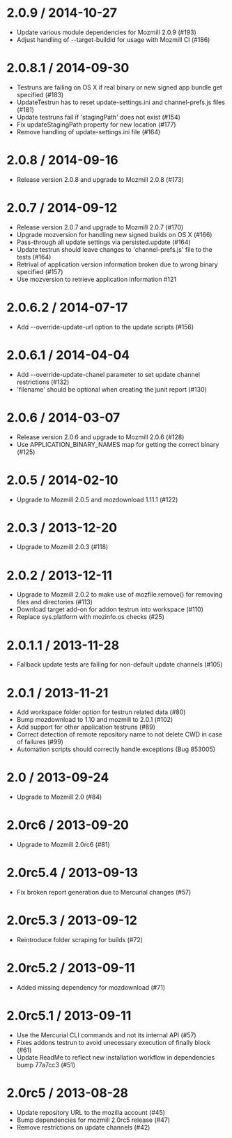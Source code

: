 2.0.9 / 2014-10-27
==================

 * Update various module dependencies for Mozmill 2.0.9 (#193)
 * Adjust handling of --target-buildid for usage with Mozmill CI (#186)

2.0.8.1 / 2014-09-30
====================

 * Testruns are failing on OS X if real binary or new signed app bundle get specified (#183)
 * UpdateTestrun has to reset update-settings.ini and channel-prefs.js files (#181)
 * Update testruns fail if 'stagingPath' does not exist (#154)
 * Fix updateStagingPath property for new location (#177)
 * Remove handling of update-settings.ini file (#164)

2.0.8 / 2014-09-16
==================

 * Release version 2.0.8 and upgrade to Mozmill 2.0.8 (#173)

2.0.7 / 2014-09-12
==================

 * Release version 2.0.7 and upgrade to Mozmill 2.0.7 (#170)
 * Upgrade mozversion for handling new signed builds on OS X (#166)
 * Pass-through all update settings via persisted.update (#164)
 * Update testrun should leave changes to 'channel-prefs.js' file to the tests (#164)
 * Retrival of application version information broken due to wrong binary specified (#157)
 * Use mozversion to retrieve application information #121

2.0.6.2 / 2014-07-17
====================

 * Add --override-update-url option to the update scripts (#156)

2.0.6.1 / 2014-04-04
====================

 * Add --override-update-chanel parameter to set update channel restrictions (#132)
 * 'filename' should be optional when creating the junit report (#130)

2.0.6 / 2014-03-07
==================

 * Release version 2.0.6 and upgrade to Mozmill 2.0.6 (#128)
 * Use APPLICATION_BINARY_NAMES map for getting the correct binary (#125)

2.0.5 / 2014-02-10
==================

  * Upgrade to Mozmill 2.0.5 and mozdownload 1.11.1 (#122)

2.0.3 / 2013-12-20
==================

  * Upgrade to Mozmill 2.0.3 (#118)

2.0.2 / 2013-12-11
==================

  * Upgrade to Mozmill 2.0.2 to make use of mozfile.remove() for removing files and directories (#113)
  * Download target add-on for addon testrun into workspace (#110)
  * Replace sys.platform with mozinfo.os checks (#25)

2.0.1.1 / 2013-11-28
====================

  * Fallback update tests are failing for non-default update channels (#105)

2.0.1 / 2013-11-21
==================

  * Add workspace folder option for testrun related data (#80)
  * Bump mozdownload to 1.10 and mozmill to 2.0.1 (#102)
  * Add support for other application testruns (#89)
  * Correct detection of remote repository name to not delete CWD in case of failures (#99)
  * Automation scripts should correctly handle exceptions (Bug 853005)

2.0 / 2013-09-24
================

  * Upgrade to Mozmill 2.0 (#84)

2.0rc6 / 2013-09-20
===================

  * Upgrade to Mozmill 2.0rc6 (#81)

2.0rc5.4 / 2013-09-13
=====================

  * Fix broken report generation due to Mercurial changes (#57)

2.0rc5.3 / 2013-09-12
=====================

  * Reintroduce folder scraping for builds (#72)

2.0rc5.2 / 2013-09-11
=====================

  * Added missing dependency for mozdownload (#71)

2.0rc5.1 / 2013-09-11
=====================

  * Use the Mercurial CLI commands and not its internal API (#57)
  * Fixes addons testrun to avoid unecessary execution of finally block (#61)
  * Update ReadMe to reflect new installation workflow in dependencies bump 77a7cc3 (#51)

2.0rc5 / 2013-08-28
===================

  * Update repository URL to the mozilla account (#45)
  * Bump dependencies for mozmill 2.0rc5 release (#47)
  * Remove restrictions on update channels (#42)
